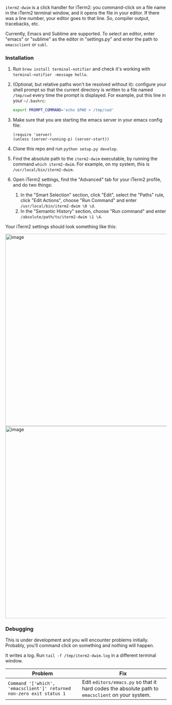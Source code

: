 `iterm2-dwim` is a click handler for iTerm2:
you command-click on a file name in the iTerm2 terminal window, and it opens the file in your editor.
If there was a line number, your editor goes to that line.
So, compiler output, tracebacks, etc.

Currently, Emacs and Sublime are supported. To select an editor, enter "emacs" or "sublime" as the editor in "settings.py" and enter the path to `emacsclient` or `subl`.

### Installation

1. Run `brew install terminal-notifier` and check it's working with `terminal-notifier -message hello`.

1. (Optional, but relative paths won't be resolved without it): configure your shell prompt so that the current directory is written to a file named `/tmp/cwd` every time the prompt is displayed.
    For example, put this line in your `~/.bashrc`:
    ```sh
    export PROMPT_COMMAND='echo $PWD > /tmp/cwd'
    ```

1. Make sure that you are starting the emacs server in your emacs config file:
    ```elisp
    (require 'server)
    (unless (server-running-p) (server-start))
    ```

1. Clone this repo and run `python setup.py develop`.

1. Find the absolute path to the `iterm2-dwim` executable, by running the command `which iterm2-dwim`. For example, on my system, this is `/usr/local/bin/iterm2-dwim`.

1. Open iTerm2 settings, find the "Advanced" tab for your iTerm2 profile, and do two things:
   1. In the "Smart Selection" section, click "Edit", select the "Paths" rule, click "Edit Actions", choose "Run Command" and enter `/usr/local/bin/iterm2-dwim \0 \d`.
   1. In the "Semantic History" section, choose "Run command" and enter `/absolute/path/to/iterm2-dwim \1 \4`.

Your iTerm2 settings should look something like this:


<img width=600px src="https://user-images.githubusercontent.com/52205/29363274-9e49ba80-828f-11e7-8c80-8790c53ed031.png" alt="image" />

<img width=600px src="https://user-images.githubusercontent.com/52205/29406054-2df3f8b6-8340-11e7-9996-64a0f873da5c.png" alt="image" />


### Debugging

This is under development and you will encounter problems initially.
Probably, you'll command click on something and nothing will happen.

It writes a log. Run `tail -f /tmp/iterm2-dwim.log` in a different terminal window.


| Problem                                                              | Fix                                                                                              |
|----------------------------------------------------------------------|--------------------------------------------------------------------------------------------------|
| `Command '['which', 'emacsclient']' returned non-zero exit status 1` | Edit `editors/emacs.py` so that it hard codes the absolute path to `emacsclient` on your system. |
